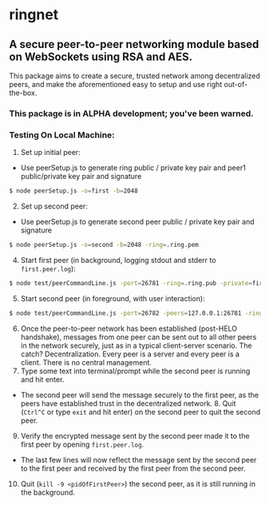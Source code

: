 # ringnet

## A secure peer-to-peer networking module based on WebSockets using RSA and AES.

This package aims to create a secure, trusted network among decentralized peers, and make the aforementioned easy to setup and use right out-of-the-box.

### This package is in ALPHA development; you've been warned.

### Testing On Local Machine:
1. Set up initial peer:
  - Use peerSetup.js to generate ring public / private key pair and peer1 public/private key pair and signature
  ```bash
  $ node peerSetup.js -o=first -b=2048
  ```
2. Set up second peer:
  - Use peerSetup.js to generate second peer public / private key pair and signature
  ```bash
  $ node peerSetup.js -o=second -b=2048 -ring=.ring.pem
  ```
4. Start first peer (in background, logging stdout and stderr to `first.peer.log`):
  ```bash
  $ node test/peerCommandLine.js -port=26781 -ring=.ring.pub -private=first.peer.pem -public=first.peer.pub -signature=first.peer.signature -v -d > "first.peer.log" 2>&1 &
  ```
5. Start second peer (in foreground, with user interaction):
  ```bash
  $ node test/peerCommandLine.js -port=26782 -peers=127.0.0.1:26781 -ring=.ring.pub -private=second.peer.pem -public=second.peer.pub -signature=second.peer.signature -v
  ```
6. Once the peer-to-peer network has been established (post-HELO handshake), messages from one peer can be sent out to all other peers in the network securely, just as in a typical client-server scenario. The catch? Decentralization. Every peer is a server and every peer is a client. There is no central management.
7. Type some text into terminal/prompt while the second peer is running and hit enter.
- The second peer will send the message securely to the first peer, as the peers have established trust in the decentralized network. 8. Quit (`Ctrl^C` or type `exit` and hit enter) on the second peer to quit the second peer.
9. Verify the encrypted message sent by the second peer made it to the first peer by opening `first.peer.log`.
- The last few lines will now reflect the message sent by the second peer to the first peer and received by the first peer from the second peer.
10. Quit (`kill -9 <pidOfFirstPeer>`) the second peer, as it is still running in the background.